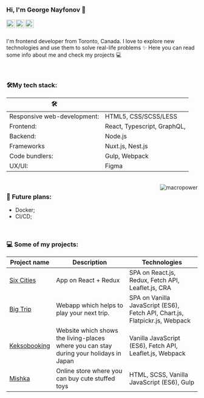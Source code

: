### Hi, I'm George Nayfonov 👋

<a href="https://github.com/greco-code">
  <img align="left" alt="George's Github" width="22px" src="https://cdn.jsdelivr.net/npm/simple-icons@v3/icons/github.svg" />
</a>
<a href="https://t.me/george_nayfonov">
  <img align="left" alt="George's Telegram" width="22px" src="https://cdn.jsdelivr.net/npm/simple-icons@v3/icons/telegram.svg" />
</a>
<a href="https://instagram.com/george_nayfonov/">
  <img align="left" alt="Pawan's Instagram" width="22px" src="https://cdn.jsdelivr.net/npm/simple-icons@v3/icons/instagram.svg" />
</a>

<br/>
<br/>

I'm frontend developer from Toronto, Canada. I love to explore new technologies and use them to solve real-life problems ✨ Here you can read some info about me and check my projects 💻

<br/>

### 🛠My tech stack:


|     🛠                          |                                    |
|---------------------------------|------------------------------------|
|   Responsive web-development:   | HTML5, CSS/SCSS/LESS               |
|   Frontend:                     | React, Typescript, GraphQL,        |
|   Backend:                      | Node.js                            |
|   Frameworks                    | Nuxt.js, Nest.js                   |
|   Code bundlers:                | Gulp, Webpack                      |
|   UX/UI:                        | Figma                              |

</br>

<a href="#macropower-title">
  <img src="https://github-readme-stats.vercel.app/api?username=greco-code&show_icons=true&count_private=true&include_all_commits=true" alt="macropower" align="right" />
</a>

### 🚀 Future plans:
- Docker;
- CI/CD;

</br>

### 💻 Some of my projects:

| Project name        | Description          | Technologies  |
| ------------- | ------------- | ----- |
| [Six Cities](https://github.com/greco-code/Six-cities) | App on React + Redux | SPA on React.js, Redux, Fetch API, Leaflet.js, CRA |
| [Big Trip](https://github.com/greco-code/1035371-big-trip-14) | Webapp which helps to play your next trip. | SPA on Vanilla JavaScript (ES6), Fetch API, Chart.js, Flatpickr.js, Webpack |
| [Keksobooking](https://github.com/greco-code/1035371-keksobooking-22) | Website which shows the living-places where you can stay during your holidays in Japan | Vanilla JavaScript (ES6), Fetch API, Leaflet.js, Webpack|
| [Mishka](https://github.com/greco-code/1035371-mishka-21) | Online store where you can buy cute stuffed toys | HTML, SCSS, Vanilla JavaScript (ES6), Gulp |
